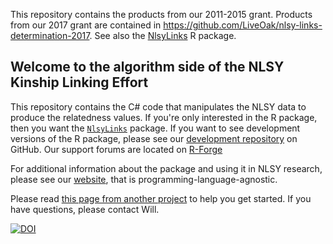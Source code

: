 This repository contains the products from our 2011-2015 grant.  Products from our 2017 grant are contained in https://github.com/LiveOak/nlsy-links-determination-2017.  See also the [NlsyLinks](https://github.com/LiveOak/NlsyLinks) R package.

## Welcome to the algorithm side of the NLSY Kinship Linking Effort

This repository contains the C# code that manipulates the NLSY data to produce the relatedness values.  If you're only interested in the R package, then you want the [`NlsyLinks`](http://cran.r-project.org/web/packages/NlsyLinks/) package.  If you want to see development versions of the R package, please see our [development repository](https://github.com/LiveOak/NlsyLinks) on GitHub.  Our support forums are located on [R-Forge](https://r-forge.r-project.org/forum/?group_id=1330/)

For additional information about the package and using it in NLSY research, please see our [website](http://liveoak.github.io/NlsyLinks/), that is programming-language-agnostic.
 
Please read [this page from another project](https://github.com/OuhscBbmc/RedcapExample/blob/master/README.md) to help you get started.  If you have questions, please contact Will.

[![DOI](https://zenodo.org/badge/6619280.svg)](https://zenodo.org/badge/latestdoi/6619280)
